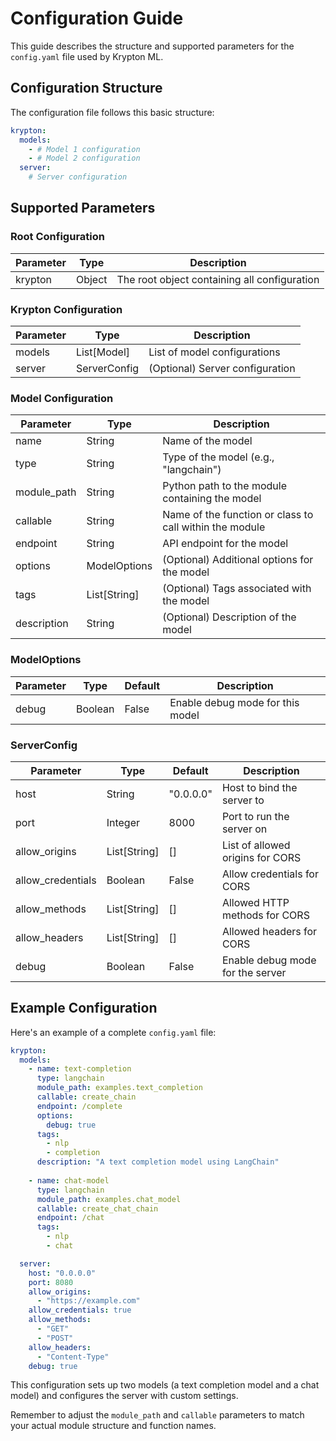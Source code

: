 # Configuration Guide

This guide describes the structure and supported parameters for the `config.yaml` file used by Krypton ML.

## Configuration Structure

The configuration file follows this basic structure:

```yaml
krypton:
  models:
    - # Model 1 configuration
    - # Model 2 configuration
  server:
    # Server configuration
```

## Supported Parameters

### Root Configuration

| Parameter | Type | Description |
|-----------|------|-------------|
| krypton   | Object | The root object containing all configuration |

### Krypton Configuration

| Parameter | Type | Description |
|-----------|------|-------------|
| models    | List[Model] | List of model configurations |
| server    | ServerConfig | (Optional) Server configuration |

### Model Configuration

| Parameter | Type | Description |
|-----------|------|-------------|
| name | String | Name of the model |
| type | String | Type of the model (e.g., "langchain") |
| module_path | String | Python path to the module containing the model |
| callable | String | Name of the function or class to call within the module |
| endpoint | String | API endpoint for the model |
| options | ModelOptions | (Optional) Additional options for the model |
| tags | List[String] | (Optional) Tags associated with the model |
| description | String | (Optional) Description of the model |

### ModelOptions

| Parameter | Type | Default | Description |
|-----------|------|---------|-------------|
| debug | Boolean | False | Enable debug mode for this model |

### ServerConfig

| Parameter | Type | Default | Description |
|-----------|------|---------|-------------|
| host | String | "0.0.0.0" | Host to bind the server to |
| port | Integer | 8000 | Port to run the server on |
| allow_origins | List[String] | [] | List of allowed origins for CORS |
| allow_credentials | Boolean | False | Allow credentials for CORS |
| allow_methods | List[String] | [] | Allowed HTTP methods for CORS |
| allow_headers | List[String] | [] | Allowed headers for CORS |
| debug | Boolean | False | Enable debug mode for the server |

## Example Configuration

Here's an example of a complete `config.yaml` file:

```yaml
krypton:
  models:
    - name: text-completion
      type: langchain
      module_path: examples.text_completion
      callable: create_chain
      endpoint: /complete
      options:
        debug: true
      tags:
        - nlp
        - completion
      description: "A text completion model using LangChain"
    
    - name: chat-model
      type: langchain
      module_path: examples.chat_model
      callable: create_chat_chain
      endpoint: /chat
      tags:
        - nlp
        - chat

  server:
    host: "0.0.0.0"
    port: 8080
    allow_origins:
      - "https://example.com"
    allow_credentials: true
    allow_methods:
      - "GET"
      - "POST"
    allow_headers:
      - "Content-Type"
    debug: true
```

This configuration sets up two models (a text completion model and a chat model) and configures the server with custom settings.

Remember to adjust the `module_path` and `callable` parameters to match your actual module structure and function names.